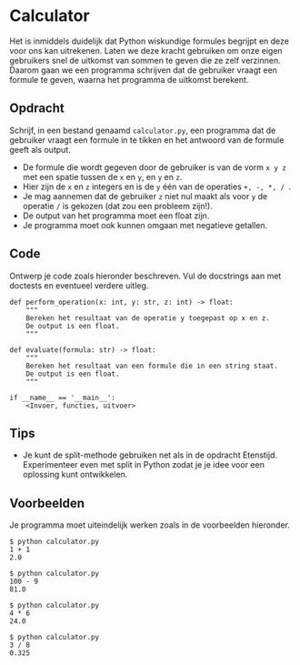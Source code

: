 # Calculator

Het is inmiddels duidelijk dat Python wiskundige formules begrijpt en deze voor ons kan uitrekenen. Laten we deze kracht gebruiken om onze eigen gebruikers snel de uitkomst van sommen te geven die ze zelf verzinnen.
Daarom gaan we een programma schrijven dat de gebruiker vraagt een formule te geven, waarna het programma de uitkomst berekent.

## Opdracht

Schrijf, in een bestand genaamd `calculator.py`, een programma dat de gebruiker vraagt een formule in te tikken en het antwoord van de formule geeft als output.

* De formule die wordt gegeven door de gebruiker is van de vorm `x y z` met een spatie tussen de `x` en `y`, en `y` en `z`.
* Hier zijn de `x` en `z` integers en is de `y` één van de operaties `+, -, *, / `.
* Je mag aannemen dat de gebruiker `z` niet nul maakt als voor `y` de operatie `/` is gekozen (dat zou een probleem zijn!).
* De output van het programma moet een float zijn.
* Je programma moet ook kunnen omgaan met negatieve getallen.

## Code

Ontwerp je code zoals hieronder beschreven. Vul de docstrings aan met doctests en eventueel verdere uitleg.

    def perform_operation(x: int, y: str, z: int) -> float:
        """
        Bereken het resultaat van de operatie y toegepast op x en z.
        De output is een float.
        """

    def evaluate(formula: str) -> float:
        """
        Bereken het resultaat van een formule die in een string staat.
        De output is een float.
        """

    if __name__ == '__main__':
        <Invoer, functies, uitvoer>

## Tips

* Je kunt de split-methode gebruiken net als in de opdracht Etenstijd. Experimenteer even met split in Python zodat je je idee voor een oplossing kunt ontwikkelen.

## Voorbeelden

Je programma moet uiteindelijk werken zoals in de voorbeelden hieronder.

    $ python calculator.py
    1 + 1
    2.0

    $ python calculator.py
    100 - 9
    81.0

    $ python calculator.py
    4 * 6
    24.0

    $ python calculator.py
    3 / 8
    0.325
